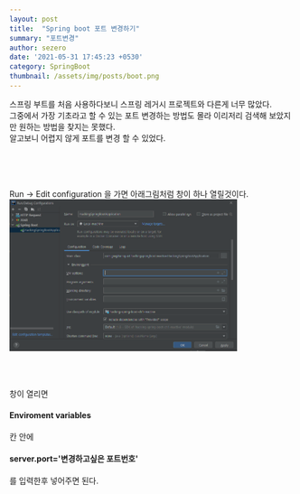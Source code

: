 ```yaml
---
layout: post
title:  "Spring boot 포트 변경하기"
summary: "포트변경"
author: sezero
date: '2021-05-31 17:45:23 +0530'
category: SpringBoot
thumbnail: /assets/img/posts/boot.png
---
```


<p>스프링 부트를 처음 사용하다보니 스프링 레거시 프로젝트와 다른게 너무 많았다. <br>
 그중에서 가장 기초라고 할 수 있는 포트 변경하는 방법도 몰라 이리저리 검색해 보았지만 원하는 방법을 찾지는 못했다. 
 <br>
알고보니 어렵지 않게 포트를 변경 할 수 있었다.    
</p>

<br><br><br>

<p>Run -> Edit configuration 을 가면 아래그림처럼 창이 하나 열릴것이다.<br>

<img src="/assets/img/posts/editconfiguration.png" width="80%" height="80%">



<br><br>

<p>창이 열리면 <h4>Enviroment variables</h4>  칸 안에 <h4>server.port='변경하고싶은 포트번호'</h4> 를 입력한후 넣어주면 된다.
    
</p>

